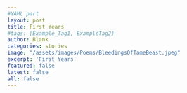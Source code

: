 ```yaml
---
#YAML part
layout: post
title: First Years
#tags: [Example_Tag1, ExampleTag2]
author: Blank
categories: stories
image: "/assets/images/Poems/BleedingsOfTameBeast.jpeg"
excerpt: 'First Years'
featured: false
latest: false
all: false
---
```

